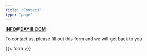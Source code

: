 ```yaml
---
title: "Contact"
type: "page"
---
```


**INFO@DAYIII.COM**


To contact us, please fill out this form and we will get back to you

{{< form  >}}
